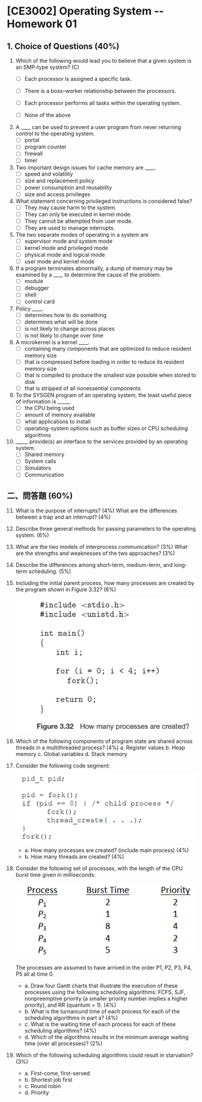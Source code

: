 # [CE3002] Operating System -- Homework 01

## 1. Choice of Questions (40%)

1. Which of the following would lead you to believe that a given system is an SMP-type system? (C)
   - [ ] Each processor is assigned a specific task.
   - [ ] There is a boss–worker relationship between the processors.
   - [ ] Each processor performs all tasks within the operating system.
   - [ ] None of the above


2. A ____ can be used to prevent a user program from never returning control to the operating system.
   - [ ] portal	
   - [ ] program counter	
   - [ ] firewall	
   - [ ] timer

3. Two important design issues for cache memory are ____.
   - [ ] speed and volatility
   - [ ] size and replacement policy
   - [ ] power consumption and reusability
   - [ ] size and access privileges

4. What statement concerning privileged instructions is considered false?
   - [ ] They may cause harm to the system.
   - [ ] They can only be executed in kernel mode.
   - [ ] They cannot be attempted from user mode.
   - [ ] They are used to manage interrupts.

5. The two separate modes of operating in a system are
   - [ ] supervisor mode and system mode
   - [ ] kernel mode and privileged mode
   - [ ] physical mode and logical mode
   - [ ] user mode and kernel mode

6. If a program terminates abnormally, a dump of memory may be examined by a ____ to determine the cause of the problem.
   - [ ] module	
   - [ ] debugger		
   - [ ] shell		
   - [ ] control card

7. Policy ____.
   - [ ] determines how to do something
   - [ ] determines what will be done
   - [ ] is not likely to change across places
   - [ ] is not likely to change over time

8. A microkernel is a kernel ____.
   - [ ] containing many components that are optimized to reduce resident memory size
   - [ ] that is compressed before loading in order to reduce its resident memory size
   - [ ] that is compiled to produce the smallest size possible when stored to disk
   - [ ] that is stripped of all nonessential components

9. To the SYSGEN program of an operating system, the least useful piece of information is _____.
   - [ ] the CPU being used
   - [ ] amount of memory available
   - [ ] what applications to install
   - [ ] operating-system options such as buffer sizes or CPU scheduling algorithms

10. _____ provide(s) an interface to the services provided by an operating system.
    - [ ] Shared memory		
    - [ ] System calls	
    - [ ] Simulators		
    - [ ] Communication

## 二、問答題 (60%)

11.  What is the purpose of interrupts? (4%) What are the differences between a trap and an interrupt? (4%)


12. Describe three general methods for passing parameters to the operating system. (6%)


13. What are the two models of interprocess communication? (3%) What are the strengths and weaknesses of the two approaches? (3%)


14. Describe the differences among short-term, medium-term, and long-term scheduling. (5%)


15. Including the initial parent process, how many processes are created by the program shown in Figure 3.32? (6%)
 
    ![alt text](image.png)

16. Which of the following components of program state are shared across threads in a multithreaded process? (4%)
a. Register values 
b. Heap memory 
c. Global variables 
d. Stack memory


17. Consider the following code segment: 

    ![alt text](image-1.png)

    - a. How many processes are created? (include main process) (4%)
    - b. How many threads are created? (4%)



18. Consider the following set of processes, with the length of the CPU burst time given in milliseconds:

    ![alt text](image-2.png)
 
    The processes are assumed to have arrived in the order P1, P2, P3, P4, P5 all at time 0. 

    - a. Draw four Gantt charts that illustrate the execution of these processes using the following scheduling algorithms: FCFS, SJF, nonpreemptive priority (a smaller priority number implies a higher priority), and RR (quantum = 1). (4%)
    - b. What is the turnaround time of each process for each of the scheduling algorithms in part a? (4%)
    - c. What is the waiting time of each process for each of these scheduling algorithms?  (4%)
    - d. Which of the algorithms results in the minimum average waiting time (over all processes)? (2%)


19. Which of the following scheduling algorithms could result in starvation? (3%)
    - a. First-come, first-served 
    - b. Shortest job first 
    - c. Round robin 
    - d. Priority


